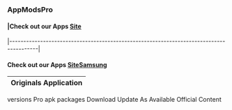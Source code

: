 ### AppModsPro 

#### |Check out our Apps [Site](https://github.com/Gustavo112603/seal/releases/tag/Seal)
|----------------------------------------------------------------------------------------|
#### Check out our Apps [SiteSamsung](https://github.com/Gustavo112603/seal/releases/tag/Samsung)


|Originals Application
|-------------------------|
 versions Pro
 apk packages
 Download
 Update As Available
 Official Content







